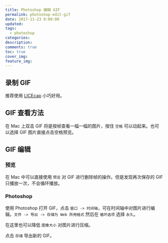 ```yaml
---
title: Photoshop 编辑 GIF
permalink: photoshop-edit-gif
date: 2017-11-23 9:00:00
updated:
tags:
  - photoshop
categories:
description:
comments: true
toc: true
cover_img:
feature_img:
---
```


## 录制 GIF

推荐使用 [LICEcap](https://www.cockos.com/licecap/) 小巧好用。

## GIF 查看方法

在 Mac 上双击 GIF 将是按帧查看一幅一幅的图片，按住 `空格` 可以动起来。也可以选择 GIF 图片直接点击空格预览。

<!-- more -->

## GIF 编辑

### 预览

在 Mac 中可以直接使用 `预览` 对 GIF 进行删除帧的操作。但是发现再次保存的 GIF 只播放一次，不会循环播放。

### Photoshop

使用 Photoshop 打开 GIF，点击 `窗口 -> 时间轴`，可在时间轴中对图片进行编辑。`文件 -> 导出 -> 存储为 Web 所用格式` 然后在 `循环选项` 选择 `永久`。

在这里也可以降低 `图像大小` 对图片进行压缩。

点击 `存储` 导出新的 GIF。
